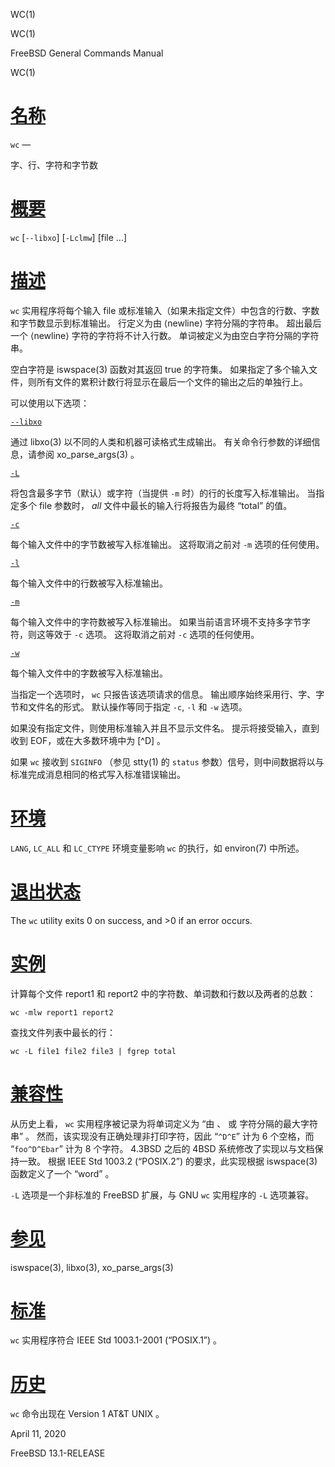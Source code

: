   WC(1)  

WC(1)

FreeBSD General Commands Manual

WC(1)

[名称](#__u540D___u79F0_)
=======================

`wc` —

字、行、字符和字节数

[概要](#__u6982___u8981_)
=======================

`wc` \[`--libxo`\] \[`-Lclmw`\] \[file ...\]

[描述](#__u63CF___u8FF0_)
=======================

`wc` 实用程序将每个输入 file 或标准输入（如果未指定文件）中包含的行数、字数和字节数显示到标准输出。 行定义为由 ⟨newline⟩ 字符分隔的字符串。 超出最后一个 ⟨newline⟩ 字符的字符将不计入行数。 单词被定义为由空白字符分隔的字符串。

空白字符是 iswspace(3) 函数对其返回 true 的字符集。 如果指定了多个输入文件，则所有文件的累积计数行将显示在最后一个文件的输出之后的单独行上。

可以使用以下选项：

[`--libxo`](#-libxo)

通过 libxo(3) 以不同的人类和机器可读格式生成输出。 有关命令行参数的详细信息，请参阅 xo\_parse\_args(3) 。

[`-L`](#L)

将包含最多字节（默认）或字符（当提供 `-m` 时）的行的长度写入标准输出。 当指定多个 file 参数时， _all_ 文件中最长的输入行将报告为最终 “total” 的值。

[`-c`](#c)

每个输入文件中的字节数被写入标准输出。 这将取消之前对 `-m` 选项的任何使用。

[`-l`](#l)

每个输入文件中的行数被写入标准输出。

[`-m`](#m)

每个输入文件中的字符数被写入标准输出。 如果当前语言环境不支持多字节字符，则这等效于 `-c` 选项。 这将取消之前对 `-c` 选项的任何使用。

[`-w`](#w)

每个输入文件中的字数被写入标准输出。

当指定一个选项时， `wc` 只报告该选项请求的信息。 输出顺序始终采用行、字、字节和文件名的形式。 默认操作等同于指定 `-c`, `-l` 和 `-w` 选项。

如果没有指定文件，则使用标准输入并且不显示文件名。 提示将接受输入，直到收到 EOF，或在大多数环境中为 \[^D\] 。

如果 `wc` 接收到 `SIGINFO` （参见 stty(1) 的 `status` 参数）信号，则中间数据将以与标准完成消息相同的格式写入标准错误输出。

[环境](#__u73AF___u5883_)
=======================

`LANG`, `LC_ALL` 和 `LC_CTYPE` 环境变量影响 `wc` 的执行，如 environ(7) 中所述。

[退出状态](#__u9000___u51FA___u72B6___u6001_)
=========================================

The `wc` utility exits 0 on success, and >0 if an error occurs.

[实例](#__u5B9E___u4F8B_)
=======================

计算每个文件 report1 和 report2 中的字符数、单词数和行数以及两者的总数：

`wc -mlw report1 report2`

查找文件列表中最长的行：

`wc -L file1 file2 file3 | fgrep total`

[兼容性](#__u517C___u5BB9___u6027_)
================================

从历史上看， `wc` 实用程序被记录为将单词定义为 “由 <space>、<tab> 或 <newline> 字符分隔的最大字符串” 。 然而，该实现没有正确处理非打印字符，因此 “` ^D^E `” 计为 6 个空格，而 “`foo^D^Ebar`” 计为 8 个字符。 4.3BSD 之后的 4BSD 系统修改了实现以与文档保持一致。 根据 IEEE Std 1003.2 (“POSIX.2”) 的要求，此实现根据 iswspace(3) 函数定义了一个 “word” 。

`-L` 选项是一个非标准的 FreeBSD 扩展，与 GNU `wc` 实用程序的 `-L` 选项兼容。

[参见](#__u53C2___u89C1_)
=======================

iswspace(3), libxo(3), xo\_parse\_args(3)

[标准](#__u6807___u51C6_)
=======================

`wc` 实用程序符合 IEEE Std 1003.1-2001 (“POSIX.1”) 。

[历史](#__u5386___u53F2_)
=======================

`wc` 命令出现在 Version 1 AT&T UNIX 。

April 11, 2020

FreeBSD 13.1-RELEASE